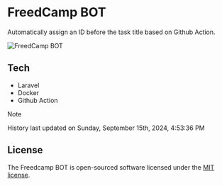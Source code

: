 # FreedCamp BOT

Automatically assign an ID before the task title based on Github Action.

![FreedCamp BOT](https://repository-images.githubusercontent.com/737932867/7d34798b-2680-471c-b089-a78a718d3d6a)

## Tech

- Laravel
- Docker
- Github Action

> [!NOTE]  
> History last updated on Sunday, September 15th, 2024, 4:53:36 PM

## License

The Freedcamp BOT is open-sourced software licensed under the [MIT license](https://opensource.org/licenses/MIT).
